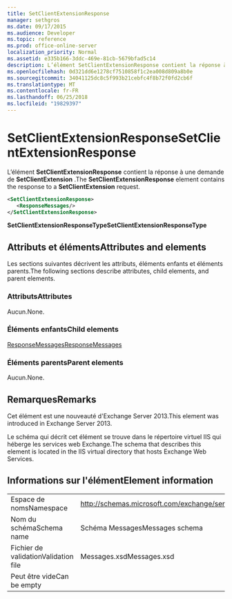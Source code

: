 ```yaml
---
title: SetClientExtensionResponse
manager: sethgros
ms.date: 09/17/2015
ms.audience: Developer
ms.topic: reference
ms.prod: office-online-server
localization_priority: Normal
ms.assetid: e335b166-3ddc-469e-81cb-5679bfad5c14
description: L’élément SetClientExtensionResponse contient la réponse à une demande de SetClientExtension.
ms.openlocfilehash: 0d321dd6e1278cf7510858f1c2ea008d809a8b0e
ms.sourcegitcommit: 34041125dc8c5f993b21cebfc4f8b72f0fd2cb6f
ms.translationtype: MT
ms.contentlocale: fr-FR
ms.lasthandoff: 06/25/2018
ms.locfileid: "19829397"
---
```

# <a name="setclientextensionresponse"></a><span data-ttu-id="7bf67-103">SetClientExtensionResponse</span><span class="sxs-lookup"><span data-stu-id="7bf67-103">SetClientExtensionResponse</span></span>

<span data-ttu-id="7bf67-104">L’élément **SetClientExtensionResponse** contient la réponse à une demande de **SetClientExtension** .</span><span class="sxs-lookup"><span data-stu-id="7bf67-104">The **SetClientExtensionResponse** element contains the response to a **SetClientExtension** request.</span></span> 
  
```XML
<SetClientExtensionResponse>
   <ResponseMessages/>
</SetClientExtensionResponse>
```

 <span data-ttu-id="7bf67-105">**SetClientExtensionResponseType**</span><span class="sxs-lookup"><span data-stu-id="7bf67-105">**SetClientExtensionResponseType**</span></span>
## <a name="attributes-and-elements"></a><span data-ttu-id="7bf67-106">Attributs et éléments</span><span class="sxs-lookup"><span data-stu-id="7bf67-106">Attributes and elements</span></span>

<span data-ttu-id="7bf67-107">Les sections suivantes décrivent les attributs, éléments enfants et éléments parents.</span><span class="sxs-lookup"><span data-stu-id="7bf67-107">The following sections describe attributes, child elements, and parent elements.</span></span>
  
### <a name="attributes"></a><span data-ttu-id="7bf67-108">Attributs</span><span class="sxs-lookup"><span data-stu-id="7bf67-108">Attributes</span></span>

<span data-ttu-id="7bf67-109">Aucun.</span><span class="sxs-lookup"><span data-stu-id="7bf67-109">None.</span></span>
  
### <a name="child-elements"></a><span data-ttu-id="7bf67-110">Éléments enfants</span><span class="sxs-lookup"><span data-stu-id="7bf67-110">Child elements</span></span>

[<span data-ttu-id="7bf67-111">ResponseMessages</span><span class="sxs-lookup"><span data-stu-id="7bf67-111">ResponseMessages</span></span>](responsemessages.md)
  
### <a name="parent-elements"></a><span data-ttu-id="7bf67-112">Éléments parents</span><span class="sxs-lookup"><span data-stu-id="7bf67-112">Parent elements</span></span>

<span data-ttu-id="7bf67-113">Aucun.</span><span class="sxs-lookup"><span data-stu-id="7bf67-113">None.</span></span>
  
## <a name="remarks"></a><span data-ttu-id="7bf67-114">Remarques</span><span class="sxs-lookup"><span data-stu-id="7bf67-114">Remarks</span></span>

<span data-ttu-id="7bf67-115">Cet élément est une nouveauté d'Exchange Server 2013.</span><span class="sxs-lookup"><span data-stu-id="7bf67-115">This element was introduced in Exchange Server 2013.</span></span>
  
<span data-ttu-id="7bf67-116">Le schéma qui décrit cet élément se trouve dans le répertoire virtuel IIS qui héberge les services web Exchange.</span><span class="sxs-lookup"><span data-stu-id="7bf67-116">The schema that describes this element is located in the IIS virtual directory that hosts Exchange Web Services.</span></span>
  
## <a name="element-information"></a><span data-ttu-id="7bf67-117">Informations sur l'élément</span><span class="sxs-lookup"><span data-stu-id="7bf67-117">Element information</span></span>

|||
|:-----|:-----|
|<span data-ttu-id="7bf67-118">Espace de noms</span><span class="sxs-lookup"><span data-stu-id="7bf67-118">Namespace</span></span>  <br/> |http://schemas.microsoft.com/exchange/services/2006/messages  <br/> |
|<span data-ttu-id="7bf67-119">Nom du schéma</span><span class="sxs-lookup"><span data-stu-id="7bf67-119">Schema name</span></span>  <br/> |<span data-ttu-id="7bf67-120">Schéma Messages</span><span class="sxs-lookup"><span data-stu-id="7bf67-120">Messages schema</span></span>  <br/> |
|<span data-ttu-id="7bf67-121">Fichier de validation</span><span class="sxs-lookup"><span data-stu-id="7bf67-121">Validation file</span></span>  <br/> |<span data-ttu-id="7bf67-122">Messages.xsd</span><span class="sxs-lookup"><span data-stu-id="7bf67-122">Messages.xsd</span></span>  <br/> |
|<span data-ttu-id="7bf67-123">Peut être vide</span><span class="sxs-lookup"><span data-stu-id="7bf67-123">Can be empty</span></span>  <br/> ||
   


